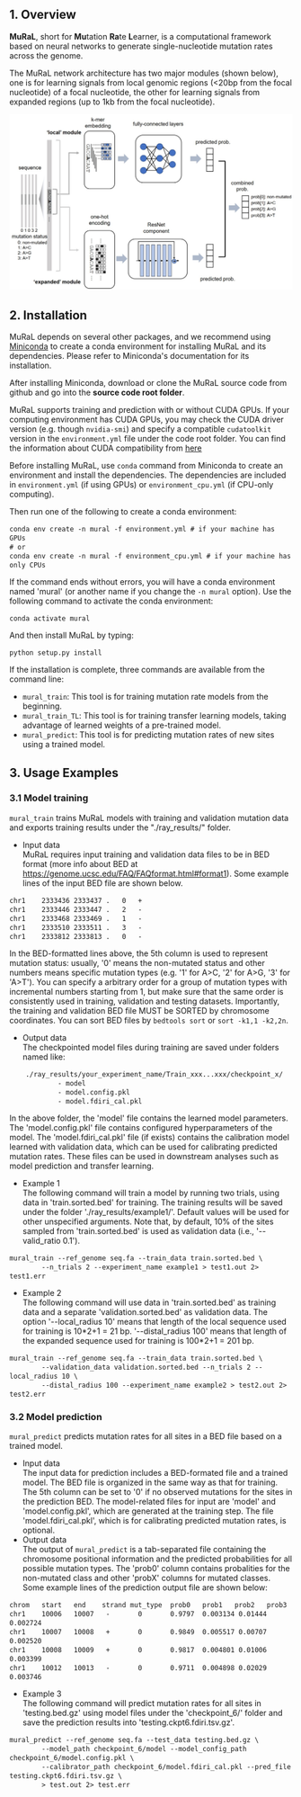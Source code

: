 ## 1. Overview
**MuRaL**, short for **Mu**tation **Ra**te **L**earner, is a computational framework based on neural networks to generate single-nucleotide mutation rates across the genome. 

The MuRaL network architecture has two major modules (shown below), one is for learning signals from local genomic regions (<20bp from the focal nucleotide) of a focal nucleotide, the other for learning signals from expanded regions (up to 1kb from the focal nucleotide).

<img src="./images/model_schematic.jpg" alt="model schematic" width="700"/>

## 2. Installation
MuRaL depends on several other packages, and we recommend using [Miniconda](https://docs.conda.io/en/latest/miniconda.html) to create a conda environment for installing MuRaL and its dependencies. Please refer to Miniconda's documentation for its installation.

After installing Miniconda, download or clone the MuRaL source code from github and go into the **source code root folder**.

MuRaL supports training and prediction with or without CUDA GPUs. If your computing environment has CUDA GPUs, you may check the CUDA driver version (e.g. though `nvidia-smi`) and specify a compatible `cudatoolkit` version in the `environment.yml` file under the code root folder. You can find the information about CUDA compatibility from [here](https://docs.nvidia.com/deploy/cuda-compatibility/)

Before installing MuRaL, use `conda` command from Miniconda to create an environment and install the dependencies. The dependencies are included in `environment.yml` (if using GPUs) or `environment_cpu.yml` (if CPU-only computing). 

Then run one of the following to create a conda environment:
```
conda env create -n mural -f environment.yml # if your machine has GPUs
# or 
conda env create -n mural -f environment_cpu.yml # if your machine has only CPUs
```
If the command ends without errors, you will have a conda environment named 'mural' (or another name if you change the `-n mural` option). Use the following command to activate the conda environment:
```
conda activate mural
```
And then install MuRaL by typing:
```
python setup.py install
```

If the installation is complete, three commands are available from the command line:
   * `mural_train`: This tool is for training mutation rate models from the beginning.
   * `mural_train_TL`: This tool is for training transfer learning models, taking advantage of learned weights of a pre-trained model.
   * `mural_predict`: This tool is for predicting mutation rates of new sites using a trained model.

## 3. Usage Examples
### 3.1 Model training
`mural_train` trains MuRaL models with training and validation mutation data and exports training results under the "./ray_results/" folder.
   * Input data \
   MuRaL requires input training and validation data files to be in BED format (more info about BED at https://genome.ucsc.edu/FAQ/FAQformat.html#format1). Some example lines of the input BED file are shown below.
```
chr1	2333436	2333437	.	0	+ 
chr1	2333446	2333447	.	2	-
chr1	2333468	2333469	.	1	-
chr1	2333510	2333511	.	3	-
chr1	2333812	2333813	.	0	- 
```
   In the BED-formatted lines above, the 5th column is used to represent mutation status: usually, '0' means the non-mutated status and other numbers means specific mutation types (e.g. '1' for A>C, '2' for A>G, '3' for 'A>T'). You can specify a arbitrary order for a group of mutation types with incremental numbers starting from 1, but make sure that the same order is consistently used in training, validation and testing datasets. Importantly, the training and validation BED file MUST be SORTED by chromosome coordinates. You can sort BED files by `bedtools sort` or `sort -k1,1 -k2,2n`.

   * Output data \
   The checkpointed model files during training are saved under folders named like:
```
    ./ray_results/your_experiment_name/Train_xxx...xxx/checkpoint_x/
            - model
            - model.config.pkl
            - model.fdiri_cal.pkl
```
   In the above folder, the 'model' file contains the learned model parameters. The 'model.config.pkl' file contains configured hyperparameters of the model. The 'model.fdiri_cal.pkl' file (if exists) contains the calibration model learned with validation data, which can be used for calibrating predicted mutation rates. These files can be used in downstream analyses such as model prediction and transfer learning.
    
   * Example 1 \
   The following command will train a model by running two trials, using data in 'train.sorted.bed' for training. The training results will be saved under the folder './ray_results/example1/'. Default values will be used for other unspecified arguments. Note that, by default, 10% of the sites sampled from 'train.sorted.bed' is used as validation data (i.e., '--valid_ratio 0.1').
```
mural_train --ref_genome seq.fa --train_data train.sorted.bed \
        --n_trials 2 --experiment_name example1 > test1.out 2> test1.err
```
   * Example 2 \
   The following command will use data in 'train.sorted.bed' as training data and a separate 'validation.sorted.bed' as validation data. The option '--local_radius 10' means that length of the local sequence used for training is 10\*2+1 = 21 bp. '--distal_radius 100' means that length of the expanded sequence used for training is 100\*2+1 = 201 bp.
```
mural_train --ref_genome seq.fa --train_data train.sorted.bed \
        --validation_data validation.sorted.bed --n_trials 2 --local_radius 10 \
        --distal_radius 100 --experiment_name example2 > test2.out 2> test2.err
```

### 3.2 Model prediction
`mural_predict` predicts mutation rates for all sites in a BED file based on a trained model.
   * Input data \
   The input data for prediction includes a BED-formated file and a trained model. The BED file is organized in the same way as that for training. The 5th column can be set to '0' if no observed mutations for the sites in the prediction BED. The model-related files for input are 'model' and 'model.config.pkl', which are generated at the training step. The file 'model.fdiri_cal.pkl', which is for calibrating predicted mutation rates, is optional.
   * Output data \
   The output of `mural_predict` is a tab-separated file containing the chromosome positional information and the predicted probabilities for all possible mutation types. The 'prob0' column contains probalities for the non-mutated class and other 'probX' columns for mutated classes. 
   Some example lines of the prediction output file are shown below:
```
chrom   start   end    strand mut_type  prob0   prob1   prob2   prob3
chr1    10006   10007   -       0       0.9797  0.003134 0.01444 0.002724
chr1    10007   10008   +       0       0.9849  0.005517 0.00707 0.002520
chr1    10008   10009   +       0       0.9817  0.004801 0.01006 0.003399
chr1    10012   10013   -       0       0.9711  0.004898 0.02029 0.003746
```
   
   * Example 3 \
   The following command will predict mutation rates for all sites in 'testing.bed.gz' using model files under the 'checkpoint_6/' folder and save the prediction results into 'testing.ckpt6.fdiri.tsv.gz'.
```
mural_predict --ref_genome seq.fa --test_data testing.bed.gz \
        --model_path checkpoint_6/model --model_config_path checkpoint_6/model.config.pkl \
        --calibrator_path checkpoint_6/model.fdiri_cal.pkl --pred_file testing.ckpt6.fdiri.tsv.gz \
        > test.out 2> test.err
```



   
   
    






